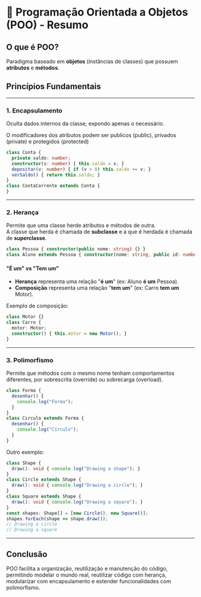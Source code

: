# 📘 Programação Orientada a Objetos (POO) - Resumo

## O que é POO?

Paradigma baseado em **objetos** (instâncias de classes) que possuem **atributos** e **métodos**.

## Princípios Fundamentais

---

### 1. Encapsulamento

Oculta dados internos da classe, expondo apenas o necessário.

O modificadores dos atributos podem ser publicos (public), privados (private) e protegidos (protected)

```ts
class Conta {
  private saldo: number;
  constructor(s: number) { this.saldo = s; }
  depositar(v: number) { if (v > 0) this.saldo += v; }
  verSaldo() { return this.saldo; }
}
class ContaCorrente extends Conta {
}
```

---

### 2. Herança

Permite que uma classe herde atributos e métodos de outra.  
A classe que herda é chamada de **subclasse** e a que é herdada é chamada de **superclasse**.

```ts
class Pessoa { constructor(public nome: string) {} }
class Aluno extends Pessoa { constructor(nome: string, public id: number) { super(nome); } }
```

#### "É um" vs "Tem um"

- **Herança** representa uma relação "**é um**" (ex: Aluno **é um** Pessoa).
- **Composição** representa uma relação "**tem um**" (ex: Carro **tem um** Motor).

Exemplo de composição:

```ts
class Motor {}
class Carro {
  motor: Motor;
  constructor() { this.motor = new Motor(); }
}
```

--- 

### 3. Polimorfismo

Permite que métodos com o mesmo nome tenham comportamentos diferentes, por sobrescrita (override) ou sobrecarga (overload).

```ts
class Forma {
  desenhar() {
    console.log("Forma");
  }
}
class Circulo extends Forma {
  desenhar() {
    console.log("Círculo");
  }
}
```

Outro exemplo:

```ts
class Shape {
  draw(): void { console.log("Drawing a shape"); }
}
class Circle extends Shape {
  draw(): void { console.log("Drawing a circle"); }
}
class Square extends Shape {
  draw(): void { console.log("Drawing a square"); }
}
const shapes: Shape[] = [new Circle(), new Square()];
shapes.forEach(shape => shape.draw());
// Drawing a circle
// Drawing a square
```

---

## Conclusão

POO facilita a organização, reutilização e manutenção do código, permitindo modelar o mundo real, reutilizar código com herança, modularizar com encapsulamento e estender funcionalidades com polimorfismo.


